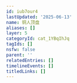 ```yaml
---
id: iub7our4
lastUpdated: '2025-06-13'
name: 铜人顶盘
aliases: []
layer: 5
categoryId: cat_1YBqIhJq
tagIds: []
nsfw: false
parent: ''
relatedEntries: []
timelineEvents: []
titledLinks: []
---
```



